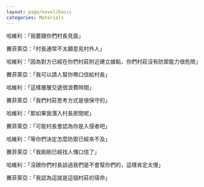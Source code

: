 ```yaml
---
layout: page/novel/basic
categories: Materials
---
```


哈維利：「我要跟你們村長見面」

賽菲萊亞：「村長通常不太願意見村外人」

哈維利：「因為對方已經在你們村莊附近建立據點，你們村莊沒有防禦能力很危險」

賽菲萊亞：「我可以請人幫你帶口信給村長」

哈維利：「這樣層層交遞很浪費時間」

賽菲萊亞：「我們村莊思考方式是很保守的」

哈維利：「那如果我潛入村長房間呢」

賽菲萊亞：「可能村長會認為你是入侵者吧」

哈維利：「等你們決定怎麼防禦已經來不及」

賽菲萊亞：「我剛剛已經找人傳口信了」

哈維利：「沒跟你們村長談過我們是不會幫你們的，這樣肯定太慢」

賽菲萊亞：「我認為這就是這個村莊的宿命」
